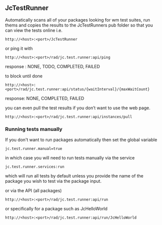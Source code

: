 ## JcTestRunner

Automatically scans all of your packages looking for wm test suites, run thems and copies the results to the JcTestRunners pub folder so that you can view the tests online i.e.

```
http://<host>:<port>/JcTestRunner
```

or ping it with
```
http://<host>:<port>/rad/jc.test.runner:api/ping
```

response : NONE, TODO, COMPLETED, FAILED

to block until done
```
http://<host>:<port>/rad/jc.test.runner:api/status/{waitInterval}/{maxWaitCount}
```

response: NONE, COMPLETED, FAILED

you can even pull the test results if you don’t want to use the web page.
```
http://<host>:<port>/rad/jc.test.runner:api/instances/pull 
```

### Running tests manually

If you don't want to run packages automatically then set the global variable

```
jc.test.runner.manual=true
```

in which case you will need to run tests manually via the service

```
jc.test.runner.services:run
```

which will run all tests by default unless you provide the name of the package you wish to test
via the package input.

or via the API (all packages)

```
http://<host>:<port>/rad/jc.test.runner:api/run
```

or specifically for a package such as JcHelloWorld
```
http://<host>:<port>/rad/jc.test.runner:api/run/JcHelloWorld
```
